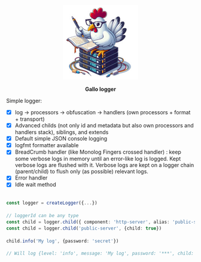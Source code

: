 <p align="center">
    <img height="200" src="https://raw.githubusercontent.com/gallolabs/logger/main/logo_w200.jpeg">
  <p align="center"><strong>Gallo logger</strong></p>
</p>

Simple logger:
- [x] log -> processors -> obfuscation -> handlers (own processors + format + transport)
- [x] Advanced childs (not only id and metadata but also own processors and handlers stack), siblings, and extends
- [x] Default simple JSON console logging
- [x] logfmt formatter available
- [x] BreadCrumb handler (like Monolog Fingers crossed handler) : keep some verbose logs in memory until an error-like log is logged. Kept verbose logs are flushed with it. Verbose logs are kept on a logger chain (parent/child) to flush only (as possible) relevant logs.
- [x] Error handler
- [x] Idle wait method

```typescript

const logger = createLogger({...})

// loggerId can be any type
const child = logger.child({ component: 'http-server', alias: 'public-server' })
const child = logger.child('public-server', {child: true})

child.info('My log', {password: 'secret'})

// Will log {level: 'info', message: 'My log', password: '***', child: true, timestamp: '(date)', logger: 'public-server'}

```